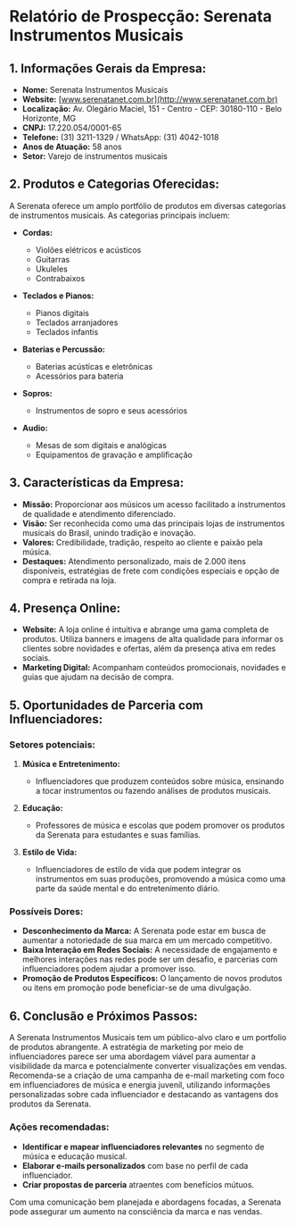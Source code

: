 # Relatório de Prospecção: Serenata Instrumentos Musicais

## 1. Informações Gerais da Empresa:
- **Nome:** Serenata Instrumentos Musicais
- **Website:** [www.serenatanet.com.br](http://www.serenatanet.com.br)
- **Localização:** Av. Olegário Maciel, 151 - Centro - CEP: 30180-110 - Belo Horizonte, MG
- **CNPJ:** 17.220.054/0001-65
- **Telefone:** (31) 3211-1329 / WhatsApp: (31) 4042-1018
- **Anos de Atuação:** 58 anos
- **Setor:** Varejo de instrumentos musicais

## 2. Produtos e Categorias Oferecidas:
A Serenata oferece um amplo portfólio de produtos em diversas categorias de instrumentos musicais. As categorias principais incluem:

- **Cordas:**
  - Violões elétricos e acústicos
  - Guitarras
  - Ukuleles
  - Contrabaixos

- **Teclados e Pianos:**
  - Pianos digitais
  - Teclados arranjadores
  - Teclados infantis

- **Baterias e Percussão:**
  - Baterias acústicas e eletrônicas
  - Acessórios para bateria

- **Sopros:**
  - Instrumentos de sopro e seus acessórios

- **Audio:**
  - Mesas de som digitais e analógicas
  - Equipamentos de gravação e amplificação

## 3. Características da Empresa:
- **Missão:** Proporcionar aos músicos um acesso facilitado a instrumentos de qualidade e atendimento diferenciado.
- **Visão:** Ser reconhecida como uma das principais lojas de instrumentos musicais do Brasil, unindo tradição e inovação.
- **Valores:** Credibilidade, tradição, respeito ao cliente e paixão pela música.
- **Destaques:** Atendimento personalizado, mais de 2.000 itens disponíveis, estratégias de frete com condições especiais e opção de compra e retirada na loja.

## 4. Presença Online:
- **Website:** A loja online é intuitiva e abrange uma gama completa de produtos. Utiliza banners e imagens de alta qualidade para informar os clientes sobre novidades e ofertas, além da presença ativa em redes sociais.
- **Marketing Digital:** Acompanham conteúdos promocionais, novidades e guias que ajudam na decisão de compra.

## 5. Oportunidades de Parceria com Influenciadores:
### Setores potenciais:
1. **Música e Entretenimento:**
   - Influenciadores que produzem conteúdos sobre música, ensinando a tocar instrumentos ou fazendo análises de produtos musicais.

2. **Educação:**
   - Professores de música e escolas que podem promover os produtos da Serenata para estudantes e suas famílias.

3. **Estilo de Vida:**
   - Influenciadores de estilo de vida que podem integrar os instrumentos em suas produções, promovendo a música como uma parte da saúde mental e do entretenimento diário.

### Possíveis Dores:
- **Desconhecimento da Marca:** A Serenata pode estar em busca de aumentar a notoriedade de sua marca em um mercado competitivo.
- **Baixa Interação em Redes Sociais:** A necessidade de engajamento e melhores interações nas redes pode ser um desafio, e parcerias com influenciadores podem ajudar a promover isso.
- **Promoção de Produtos Específicos:** O lançamento de novos produtos ou itens em promoção pode beneficiar-se de uma divulgação.

## 6. Conclusão e Próximos Passos:
A Serenata Instrumentos Musicais tem um público-alvo claro e um portfolio de produtos abrangente. A estratégia de marketing por meio de influenciadores parece ser uma abordagem viável para aumentar a visibilidade da marca e potencialmente converter visualizações em vendas. Recomenda-se a criação de uma campanha de e-mail marketing com foco em influenciadores de música e energia juvenil, utilizando informações personalizadas sobre cada influenciador e destacando as vantagens dos produtos da Serenata.

### Ações recomendadas:
- **Identificar e mapear influenciadores relevantes** no segmento de música e educação musical.
- **Elaborar e-mails personalizados** com base no perfil de cada influenciador.
- **Criar propostas de parceria** atraentes com benefícios mútuos.

Com uma comunicação bem planejada e abordagens focadas, a Serenata pode assegurar um aumento na consciência da marca e nas vendas.